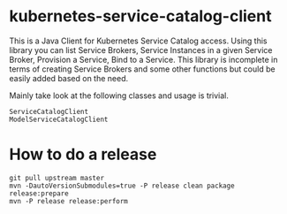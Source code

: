 # kubernetes-service-catalog-client
This is a Java Client for Kubernetes Service Catalog access. Using this library you can list Service Brokers, Service Instances in a given Service Broker, Provision a Service, Bind to a Service. This library is incomplete in terms of creating Service Brokers and some other functions but could be easily added based on the need.

Mainly take look at the following classes and usage is trivial.
```
ServiceCatalogClient
ModelServiceCatalogClient
```

# How to do a release
```
git pull upstream master
mvn -DautoVersionSubmodules=true -P release clean package release:prepare
mvn -P release release:perform
```
